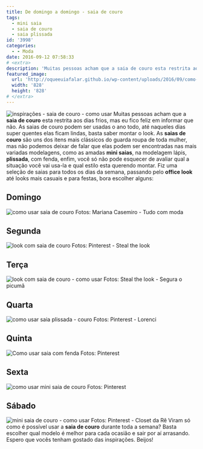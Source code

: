 ```yaml
---
title: De domingo a domingo - saia de couro
tags:
  - mini saia
  - saia de couro
  - saia plissada
id: '3998'
categories:
  - - Moda
date: 2016-09-12 07:58:33
# <extra>
description: 'Muitas pessoas acham que a saia de couro esta restrita aos dias frios, mas eu fico feliz em informar que não. As saias de couro podem ser usadas o ano todo, até naqueles dias super quentes elas ficam lindas, basta saber montar o look. As saias de couro são uns dos itens mais clássicos do guarda roupa de toda mulher, mas não podemos deixar de falar que elas podem ser encontradas nas mais variadas modelagens, como as amadas mini saias, na modelagem lápis, plissada, com fenda, enfim, você só não pode esquecer de avaliar qual a situação você vai usa-la e qual estilo esta querendo montar. Fiz uma seleção de saias para todos os dias da semana, passando pelo office look até looks mais casuais e para festas, bora escolher alguns: Domingo Segunda Terça Quarta Quinta Sexta Sábado Viram só &hellip;'
featured_image: 
  url: 'http://oqueeuiafalar.github.io/wp-content/uploads/2016/09/como-usar-saia-de-couro-1.jpg'
  width: '828'
  height: '828'
# </extra>
---
```


![inspirações - saia de couro - como usar](/wp-content/uploads/2016/09/como-usar-saia-de-couro-1.jpg) Muitas pessoas acham que a **saia de couro** esta restrita aos dias frios, mas eu fico feliz em informar que não. As saias de couro podem ser usadas o ano todo, até naqueles dias super quentes elas ficam lindas, basta saber montar o look. As **saias de couro** são uns dos itens mais clássicos do guarda roupa de toda mulher, mas não podemos deixar de falar que elas podem ser encontradas nas mais variadas modelagens, como as amadas **mini saias**, na modelagem lápis, **plissada**, com fenda, enfim, você só não pode esquecer de avaliar qual a situação você vai usa-la e qual estilo esta querendo montar. Fiz uma seleção de saias para todos os dias da semana, passando pelo **office look** até looks mais casuais e para festas, bora escolher alguns:

## Domingo

![como usar saia de couro](/wp-content/uploads/2016/09/look-com-saia-de-couro.jpg) Fotos: Mariana Casemiro - Tudo com moda

## Segunda

![look com saia de couro](/wp-content/uploads/2016/09/como-usar-saia-de-couro.jpg) Fotos: Pinterest - Steal the look

## Terça

![look com saia de couro - como usar](/wp-content/uploads/2016/09/office-look-saia-de-couro.jpg) Fotos: Steal the look - Segura o picumã

## Quarta

![como usar saia plissada - couro](/wp-content/uploads/2016/09/saia-de-couro-plissada.jpg) Fotos: Pinterest - Lorenci

## Quinta

![Como usar saia com fenda](/wp-content/uploads/2016/09/saia-de-couro-colorida-como-usar.jpg) Fotos: Pinterest

## Sexta

![como usar mini saia de couro](/wp-content/uploads/2016/09/Look-com-saia-de-couro.jpg) Fotos: Pinterest

## Sábado

![mini saia de couro - como usar](/wp-content/uploads/2016/09/saia-de-couro-como-usar-look.jpg) Fotos: Pinterest - Closet da Rê Viram só como é possível usar a **saia de couro** durante toda a semana? Basta escolher qual modelo é melhor para cada ocasião e sair por aí arrasando. Espero que vocês tenham gostado das inspirações. Beijos!
